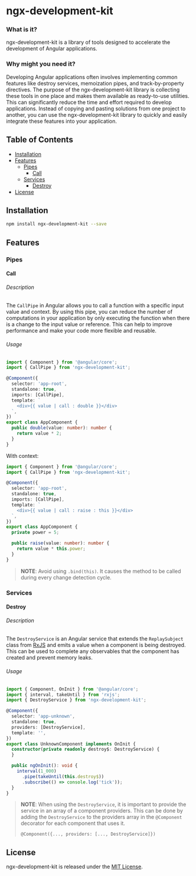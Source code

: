 # ngx-development-kit

### What is it?

ngx-development-kit is a library of tools designed to accelerate the development of Angular applications.

### Why might you need it?

Developing Angular applications often involves implementing common features like destroy services, memoization pipes,
and track-by-property directives.
The purpose of the ngx-development-kit library is collecting these tools in one place and makes them available as
ready-to-use utilities.
This can significantly reduce the time and effort required to develop applications.
Instead of copying and pasting solutions from one project to another, you can use the ngx-development-kit library to
quickly and easily integrate these features into your application.

## Table of Contents

* [Installation](#installation)
* [Features](#features)
  * [Pipes](#pipes)
    * [Call](#call)
  * [Services](#services)
    * [Destroy](#destroy)
* [License](#license)

## Installation

```bash
npm install ngx-development-kit --save
```

## Features

### Pipes

#### Call

###### Description

The `CallPipe` in Angular allows you to call a function with a specific input value and context.
By using this pipe, you can reduce the number of computations in your application by only executing the function when
there is a change to the input value or reference.
This can help to improve performance and make your code more flexible and reusable.

###### Usage

```ts
import { Component } from '@angular/core';
import { CallPipe } from 'ngx-development-kit';

@Component({
  selector: 'app-root',
  standalone: true,
  imports: [CallPipe],
  template: `
    <div>{{ value | call : double }}</div>
  `,
})
export class AppComponent {
  public double(value: number): number {
    return value * 2;
  }
}
```

With context:

```ts
import { Component } from '@angular/core';
import { CallPipe } from 'ngx-development-kit';

@Component({
  selector: 'app-root',
  standalone: true,
  imports: [CallPipe],
  template: `
    <div>{{ value | call : raise : this }}</div>
  `,
})
export class AppComponent {
  private power = 5;

  public raise(value: number): number {
    return value * this.power;
  }
}
```

> **NOTE**: Avoid using `.bind(this)`. It causes the method to be called during every change detection cycle.

### Services

#### Destroy

###### Description

The `DestroyService` is an Angular service that extends the `ReplaySubject` class
from [RxJS](https://rxjs.dev/api/index/class/ReplaySubject) and emits a value when a component is being destroyed. This
can be used to complete any observables that the component has created and prevent memory leaks.

###### Usage

```ts
import { Component, OnInit } from '@angular/core';
import { interval, takeUntil } from 'rxjs';
import { DestroyService } from 'ngx-development-kit';

@Component({
  selector: 'app-unknown',
  standalone: true,
  providers: [DestroyService],
  template: '',
})
export class UnknownComponent implements OnInit {
  constructor(private readonly destroy$: DestroyService) {
  }

  public ngOnInit(): void {
    interval(1_000)
      .pipe(takeUntil(this.destroy$))
      .subscribe(() => console.log('tick'));
  }
}
```

> **NOTE**: When using the `DestroyService`, it is important to provide the service in an array of a component
> providers. This can be done by adding the `DestroyService` to the providers array in the `@Component` decorator for
> each
> component that uses it.
>
> `@Component({..., providers: [..., DestroyService]})`

## License

ngx-development-kit is released under
the [MIT License](https://github.com/lodygin/ngx-development-kit/blob/main/LICENSE).
